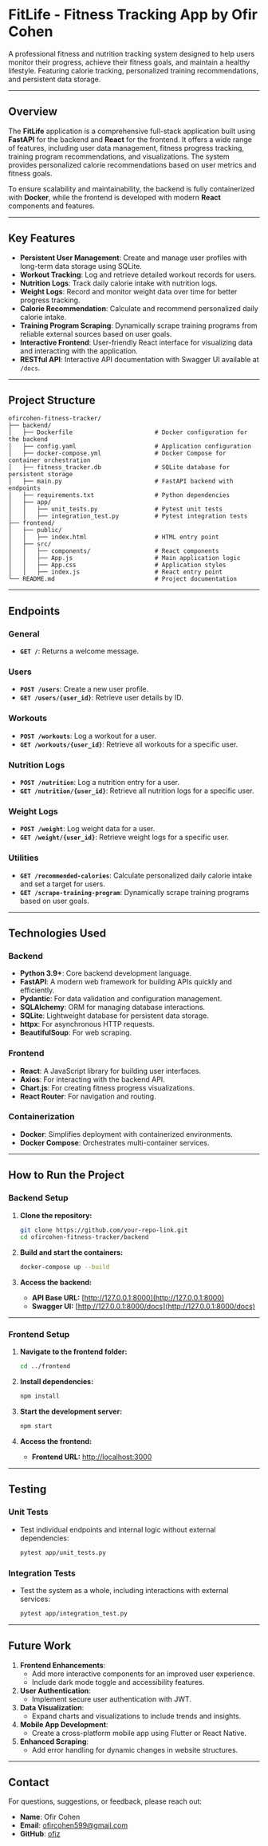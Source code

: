 # **FitLife - Fitness Tracking App by Ofir Cohen**

A professional fitness and nutrition tracking system designed to help users monitor their progress, achieve their fitness goals, and maintain a healthy lifestyle. Featuring calorie tracking, personalized training recommendations, and persistent data storage.

---

## **Overview**

The **FitLife** application is a comprehensive full-stack application built using **FastAPI** for the backend and **React** for the frontend. It offers a wide range of features, including user data management, fitness progress tracking, training program recommendations, and visualizations. The system provides personalized calorie recommendations based on user metrics and fitness goals.

To ensure scalability and maintainability, the backend is fully containerized with **Docker**, while the frontend is developed with modern **React** components and features.

---

## **Key Features**
- **Persistent User Management**: Create and manage user profiles with long-term data storage using SQLite.
- **Workout Tracking**: Log and retrieve detailed workout records for users.
- **Nutrition Logs**: Track daily calorie intake with nutrition logs.
- **Weight Logs**: Record and monitor weight data over time for better progress tracking.
- **Calorie Recommendation**: Calculate and recommend personalized daily calorie intake.
- **Training Program Scraping**: Dynamically scrape training programs from reliable external sources based on user goals.
- **Interactive Frontend**: User-friendly React interface for visualizing data and interacting with the application.
- **RESTful API**: Interactive API documentation with Swagger UI available at `/docs`.

---

## **Project Structure**

```
ofircohen-fitness-tracker/
├── backend/
│   ├── Dockerfile                       # Docker configuration for the backend
│   ├── config.yaml                      # Application configuration
│   ├── docker-compose.yml               # Docker Compose for container orchestration
│   ├── fitness_tracker.db               # SQLite database for persistent storage
│   ├── main.py                          # FastAPI backend with endpoints
│   ├── requirements.txt                 # Python dependencies
│   ├── app/
│   │   ├── unit_tests.py                # Pytest unit tests
│   │   ├── integration_test.py          # Pytest integration tests
├── frontend/
│   ├── public/
│   │   ├── index.html                   # HTML entry point
│   ├── src/
│   │   ├── components/                  # React components
│   │   ├── App.js                       # Main application logic
│   │   ├── App.css                      # Application styles
│   │   ├── index.js                     # React entry point
└── README.md                            # Project documentation
```

---

## **Endpoints**

### **General**
- **`GET /`**: Returns a welcome message.

### **Users**
- **`POST /users`**: Create a new user profile.
- **`GET /users/{user_id}`**: Retrieve user details by ID.

### **Workouts**
- **`POST /workouts`**: Log a workout for a user.  
- **`GET /workouts/{user_id}`**: Retrieve all workouts for a specific user.

### **Nutrition Logs**
- **`POST /nutrition`**: Log a nutrition entry for a user.
- **`GET /nutrition/{user_id}`**: Retrieve all nutrition logs for a specific user.

### **Weight Logs**
- **`POST /weight`**: Log weight data for a user.  
- **`GET /weight/{user_id}`**: Retrieve weight logs for a specific user.

### **Utilities**
- **`GET /recommended-calories`**: Calculate personalized daily calorie intake and set a target for users.  
- **`GET /scrape-training-program`**: Dynamically scrape training programs based on user goals.

---

## **Technologies Used**

### **Backend**
- **Python 3.9+**: Core backend development language.
- **FastAPI**: A modern web framework for building APIs quickly and efficiently.
- **Pydantic**: For data validation and configuration management.
- **SQLAlchemy**: ORM for managing database interactions.
- **SQLite**: Lightweight database for persistent data storage.
- **httpx**: For asynchronous HTTP requests.
- **BeautifulSoup**: For web scraping.

### **Frontend**
- **React**: A JavaScript library for building user interfaces.
- **Axios**: For interacting with the backend API.
- **Chart.js**: For creating fitness progress visualizations.
- **React Router**: For navigation and routing.

### **Containerization**
- **Docker**: Simplifies deployment with containerized environments.
- **Docker Compose**: Orchestrates multi-container services.

---

## **How to Run the Project**

### **Backend Setup**

1. **Clone the repository:**
   ```bash
   git clone https://github.com/your-repo-link.git
   cd ofircohen-fitness-tracker/backend
   ```

2. **Build and start the containers:**
   ```bash
   docker-compose up --build
   ```

3. **Access the backend:**
   - **API Base URL:** [http://127.0.0.1:8000](http://127.0.0.1:8000)
   - **Swagger UI:** [http://127.0.0.1:8000/docs](http://127.0.0.1:8000/docs)

---

### **Frontend Setup**

1. **Navigate to the frontend folder:**
   ```bash
   cd ../frontend
   ```

2. **Install dependencies:**
   ```bash
   npm install
   ```

3. **Start the development server:**
   ```bash
   npm start
   ```

4. **Access the frontend:**
   - **Frontend URL:** [http://localhost:3000](http://localhost:3000)

---

## **Testing**

### **Unit Tests**
- Test individual endpoints and internal logic without external dependencies:
  ```bash
  pytest app/unit_tests.py
  ```

### **Integration Tests**
- Test the system as a whole, including interactions with external services:
  ```bash
  pytest app/integration_test.py
  ```

---

## **Future Work**

1. **Frontend Enhancements**:
   - Add more interactive components for an improved user experience.
   - Include dark mode toggle and accessibility features.
2. **User Authentication**:
   - Implement secure user authentication with JWT.
3. **Data Visualization**:
   - Expand charts and visualizations to include trends and insights.
4. **Mobile App Development**:
   - Create a cross-platform mobile app using Flutter or React Native.
5. **Enhanced Scraping**:
   - Add error handling for dynamic changes in website structures.

---

## **Contact**

For questions, suggestions, or feedback, please reach out:

- **Name**: Ofir Cohen  
- **Email**: ofircohen599@gmail.com  
- **GitHub**: [ofiz](https://github.com/ofiz)
